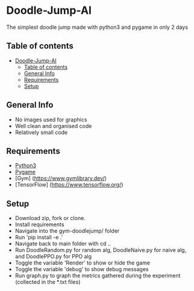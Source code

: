 # Doodle-Jump-AI
The simplest doodle jump made with python3 and pygame in only 2 days

## Table of contents
- [Doodle-Jump-AI](#doodle-jump-ai)
  - [Table of contents](#table-of-contents)
  - [General Info](#general-info)
  - [Requirements](#requirements)
  - [Setup](#setup)

## General Info
* No images used for graphics
* Well clean and organised code
* Relatively small code

## Requirements
* [Python3](https://www.python.org/downloads/)
* [Pygame](https://www.pygame.org/news)
* [Gym] (https://www.gymlibrary.dev/)
* [TensorFlow] (https://www.tensorflow.org/)

## Setup
* Download zip, fork or clone.
* Install requirements
* Navigate into the gym-doodlejump/ folder
* Run 'pip install -e .'
* Navigate back to main folder with cd ..
* Run DoodleRandom.py for random alg, DoodleNaive.py for naive alg, and DoodlePPO.py for PPO alg
* Toggle the variable 'Render' to show or hide the game
* Toggle the variable 'debug' to show debug messages
* Run graph.py to graph the metrics gathered during the experiment (collected in the *.txt files)
